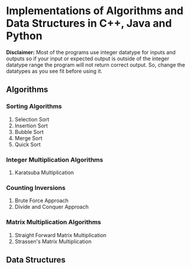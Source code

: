 # Implementations of Algorithms and Data Structures in C++, Java and Python

**Disclaimer:**
Most of the programs use integer datatype for inputs and outputs so if your input or
expected output is outside of the integer datatype range the program will not return
correct output. So, change the datatypes as you see fit before using it.

## Algorithms

### Sorting Algorithms
1. Selection Sort
2. Insertion Sort
3. Bubble Sort
4. Merge Sort
5. Quick Sort

### Integer Multiplication Algorithms
1. Karatsuba Multiplication

### Counting Inversions
1. Brute Force Approach
2. Divide and Conquer Approach

### Matrix Multiplication Algorithms
1. Straight Forward Matrix Multiplication
1. Strassen's Matrix Multiplication

## Data Structures
